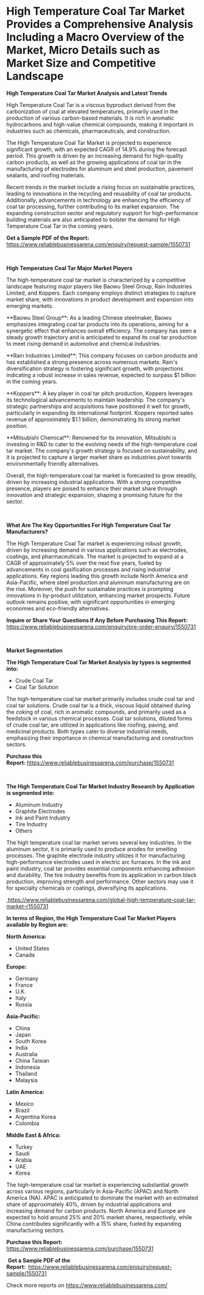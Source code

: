 <p><h1>High Temperature Coal Tar Market Provides a Comprehensive Analysis Including a Macro Overview of the Market, Micro Details such as Market Size and Competitive Landscape</h1></p><p><strong>High Temperature Coal Tar Market Analysis and Latest Trends</strong></p>
<p><p>High Temperature Coal Tar is a viscous byproduct derived from the carbonization of coal at elevated temperatures, primarily used in the production of various carbon-based materials. It is rich in aromatic hydrocarbons and high-value chemical compounds, making it important in industries such as chemicals, pharmaceuticals, and construction.</p><p>The High Temperature Coal Tar Market is projected to experience significant growth, with an expected CAGR of 14.9% during the forecast period. This growth is driven by an increasing demand for high-quality carbon products, as well as the growing applications of coal tar in the manufacturing of electrodes for aluminum and steel production, pavement sealants, and roofing materials. </p><p>Recent trends in the market include a rising focus on sustainable practices, leading to innovations in the recycling and reusability of coal tar products. Additionally, advancements in technology are enhancing the efficiency of coal tar processing, further contributing to its market expansion. The expanding construction sector and regulatory support for high-performance building materials are also anticipated to bolster the demand for High Temperature Coal Tar in the coming years.</p></p>
<p><strong>Get a Sample PDF of the Report:&nbsp;</strong> <a href="https://www.reliablebusinessarena.com/enquiry/request-sample/1550731?utm_campaign=3211&utm_medium=2&utm_source=Github&utm_content=ia&utm_term=31032025&utm_id=high-temperature-coal-tar">https://www.reliablebusinessarena.com/enquiry/request-sample/1550731</a></p>
<p>&nbsp;</p>
<p><strong>High Temperature Coal Tar Major Market Players</strong></p>
<p><p>The high-temperature coal tar market is characterized by a competitive landscape featuring major players like Baowu Steel Group, Rain Industries Limited, and Koppers. Each company employs distinct strategies to capture market share, with innovations in product development and expansion into emerging markets.</p><p>**Baowu Steel Group**: As a leading Chinese steelmaker, Baowu emphasizes integrating coal tar products into its operations, aiming for a synergetic effect that enhances overall efficiency. The company has seen a steady growth trajectory and is anticipated to expand its coal tar production to meet rising demand in automotive and chemical industries.</p><p>**Rain Industries Limited**: This company focuses on carbon products and has established a strong presence across numerous markets. Rain's diversification strategy is fostering significant growth, with projections indicating a robust increase in sales revenue, expected to surpass $1 billion in the coming years.</p><p>**Koppers**: A key player in coal tar pitch production, Koppers leverages its technological advancements to maintain leadership. The company's strategic partnerships and acquisitions have positioned it well for growth, particularly in expanding its international footprint. Koppers reported sales revenue of approximately $1.1 billion, demonstrating its strong market position.</p><p>**Mitsubishi Chemical**: Renowned for its innovation, Mitsubishi is investing in R&D to cater to the evolving needs of the high-temperature coal tar market. The company's growth strategy is focused on sustainability, and it is projected to capture a larger market share as industries pivot towards environmentally friendly alternatives.</p><p>Overall, the high-temperature coal tar market is forecasted to grow steadily, driven by increasing industrial applications. With a strong competitive presence, players are poised to enhance their market share through innovation and strategic expansion, shaping a promising future for the sector.</p></p>
<p>&nbsp;</p>
<p><strong>What Are The Key Opportunities For High Temperature Coal Tar Manufacturers?</strong></p>
<p><p>The High Temperature Coal Tar market is experiencing robust growth, driven by increasing demand in various applications such as electrodes, coatings, and pharmaceuticals. The market is projected to expand at a CAGR of approximately 5% over the next five years, fueled by advancements in coal gasification processes and rising industrial applications. Key regions leading this growth include North America and Asia-Pacific, where steel production and aluminum manufacturing are on the rise. Moreover, the push for sustainable practices is prompting innovations in by-product utilization, enhancing market prospects. Future outlook remains positive, with significant opportunities in emerging economies and eco-friendly alternatives.</p></p>
<p><strong>Inquire or Share Your Questions If Any Before Purchasing This Report:</strong> <a href="https://www.reliablebusinessarena.com/enquiry/pre-order-enquiry/1550731?utm_campaign=3211&utm_medium=2&utm_source=Github&utm_content=ia&utm_term=31032025&utm_id=high-temperature-coal-tar">https://www.reliablebusinessarena.com/enquiry/pre-order-enquiry/1550731</a></p>
<p>&nbsp;</p>
<p><strong>Market Segmentation</strong></p>
<p><strong>The High Temperature Coal Tar Market Analysis by types is segmented into:</strong></p>
<p><ul><li>Crude Coal Tar</li><li>Coal Tar Solution</li></ul></p>
<p><p>The high-temperature coal tar market primarily includes crude coal tar and coal tar solutions. Crude coal tar is a thick, viscous liquid obtained during the coking of coal, rich in aromatic compounds, and primarily used as a feedstock in various chemical processes. Coal tar solutions, diluted forms of crude coal tar, are utilized in applications like roofing, paving, and medicinal products. Both types cater to diverse industrial needs, emphasizing their importance in chemical manufacturing and construction sectors.</p></p>
<p><strong>Purchase this Report:&nbsp;</strong><a href="https://www.reliablebusinessarena.com/purchase/1550731?utm_campaign=3211&utm_medium=2&utm_source=Github&utm_content=ia&utm_term=31032025&utm_id=high-temperature-coal-tar">https://www.reliablebusinessarena.com/purchase/1550731</a></p>
<p>&nbsp;</p>
<p><strong>The High Temperature Coal Tar Market Industry Research by Application is segmented into:</strong></p>
<p><ul><li>Aluminum Industry</li><li>Graphite Electrodes</li><li>Ink and Paint Industry</li><li>Tire Industry</li><li>Others</li></ul></p>
<p><p>The high temperature coal tar market serves several key industries. In the aluminum sector, it is primarily used to produce anodes for smelting processes. The graphite electrode industry utilizes it for manufacturing high-performance electrodes used in electric arc furnaces. In the ink and paint industry, coal tar provides essential components enhancing adhesion and durability. The tire industry benefits from its application in carbon black production, improving strength and performance. Other sectors may use it for specialty chemicals or coatings, diversifying its applications.</p></p>
<p><a href="https://www.reliablebusinessarena.com/global-high-temperature-coal-tar-market-r1550731?utm_campaign=3211&utm_medium=2&utm_source=Github&utm_content=ia&utm_term=31032025&utm_id=high-temperature-coal-tar">&nbsp;https://www.reliablebusinessarena.com/global-high-temperature-coal-tar-market-r1550731</a></p>
<p><strong>In terms of Region, the High Temperature Coal Tar Market Players available by Region are:</strong></p>
<p>
    <p> <strong> North America: </strong>
        <ul>
            <li>United States</li>
            <li>Canada</li>
        </ul>
        </p> 
    <p> <strong> Europe: </strong>
        <ul>
            <li>Germany</li>
            <li>France</li>
            <li>U.K.</li>
            <li>Italy</li>
            <li>Russia</li>
        </ul>
        </p> 
    <p> <strong> Asia-Pacific: </strong>
        <ul>
            <li>China</li>
            <li>Japan</li>
            <li>South Korea</li>
            <li>India</li>
            <li>Australia</li>
            <li>China Taiwan</li>
            <li>Indonesia</li>
            <li>Thailand</li>
            <li>Malaysia</li>
        </ul>
        </p> 
    <p> <strong> Latin America: </strong>
        <ul>
            <li>Mexico</li>
            <li>Brazil</li>
            <li>Argentina Korea</li>
            <li>Colombia</li>
        </ul>
        </p> 
    <p> <strong> Middle East & Africa: </strong>
        <ul>
            <li>Turkey</li>
            <li>Saudi</li>
            <li>Arabia</li>
            <li>UAE</li>
            <li>Korea</li>
        </ul>
    </p>
    </p>
<p><p>The high-temperature coal tar market is experiencing substantial growth across various regions, particularly in Asia-Pacific (APAC) and North America (NA). APAC is anticipated to dominate the market with an estimated share of approximately 40%, driven by industrial applications and increasing demand for carbon products. North America and Europe are expected to hold around 25% and 20% market shares, respectively, while China contributes significantly with a 15% share, fueled by expanding manufacturing sectors.</p></p>
<p><strong>Purchase this Report: </strong><a href="https://www.reliablebusinessarena.com/purchase/1550731?utm_campaign=3211&utm_medium=2&utm_source=Github&utm_content=ia&utm_term=31032025&utm_id=high-temperature-coal-tar">https://www.reliablebusinessarena.com/purchase/1550731</a></p>
<p>&nbsp;<strong>Get a Sample PDF of the Report:&nbsp;&nbsp;</strong><a href="https://www.reliablebusinessarena.com/enquiry/request-sample/1550731?utm_campaign=3211&utm_medium=2&utm_source=Github&utm_content=ia&utm_term=31032025&utm_id=high-temperature-coal-tar">https://www.reliablebusinessarena.com/enquiry/request-sample/1550731</a></p>
<p><strong></strong></p>
<p>Check more reports on <a href="https://www.reliablebusinessarena.com/?utm_campaign=3211&utm_medium=2&utm_source=Github&utm_content=ia&utm_term=31032025&utm_id=high-temperature-coal-tar">https://www.reliablebusinessarena.com/</a></p>